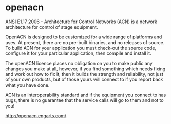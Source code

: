 openacn
=======

ANSI E1.17 2006 - Architecture for Control Networks (ACN) is a network architecture for control of stage equipment. 

OpenACN is designed to be customized for a wide range of platforms and uses. At present, there are no pre-built 
binaries, and no releases of source. To build ACN for your application you must check-out the source code, 
configure it for your particular application, then compile and install it.

The openACN licence places no obligation on you to make public any changes you make at all, however, if you find 
something which needs fixing and work out how to fix it, then it builds the strength and reliability, not just of 
your own products, but of those yours will connect to if you report back what you have done. 

ACN is an interoperability standard and if the equipment you connect to has bugs, there is no guarantee that the 
service calls will go to them and not to you!

http://openacn.engarts.com/



